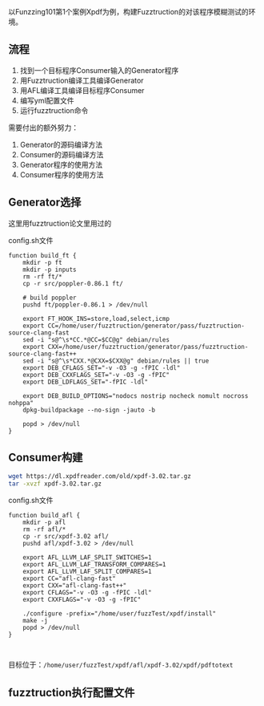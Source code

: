 以Funzzing101第1个案例Xpdf为例，构建Fuzztruction的对该程序模糊测试的环境。

## 流程
1. 找到一个目标程序Consumer输入的Generator程序
2. 用Fuzztruction编译工具编译Generator
3. 用AFL编译工具编译目标程序Consumer
4. 编写yml配置文件
5. 运行fuzztruction命令

需要付出的额外努力：
1. Generator的源码编译方法
2. Consumer的源码编译方法
3. Generator程序的使用方法
4. Consumer程序的使用方法

## Generator选择
这里用fuzztruction论文里用过的

config.sh文件
```shell
function build_ft {
    mkdir -p ft
    mkdir -p inputs
    rm -rf ft/*
    cp -r src/poppler-0.86.1 ft/

    # build poppler
    pushd ft/poppler-0.86.1 > /dev/null

    export FT_HOOK_INS=store,load,select,icmp
    export CC=/home/user/fuzztruction/generator/pass/fuzztruction-source-clang-fast
    sed -i "s@^\s*CC.*@CC=$CC@g" debian/rules
    export CXX=/home/user/fuzztruction/generator/pass/fuzztruction-source-clang-fast++
    sed -i "s@^\s*CXX.*@CXX=$CXX@g" debian/rules || true
    export DEB_CFLAGS_SET="-v -O3 -g -fPIC -ldl"
    export DEB_CXXFLAGS_SET="-v -O3 -g -fPIC"
    export DEB_LDFLAGS_SET="-fPIC -ldl"

    export DEB_BUILD_OPTIONS="nodocs nostrip nocheck nomult nocross nohppa"
    dpkg-buildpackage --no-sign -jauto -b

    popd > /dev/null
}
```

## Consumer构建

```bash
wget https://dl.xpdfreader.com/old/xpdf-3.02.tar.gz
tar -xvzf xpdf-3.02.tar.gz
```

config.sh文件
```shell
function build_afl {
    mkdir -p afl
    rm -rf afl/*
    cp -r src/xpdf-3.02 afl/
    pushd afl/xpdf-3.02 > /dev/null

    export AFL_LLVM_LAF_SPLIT_SWITCHES=1
    export AFL_LLVM_LAF_TRANSFORM_COMPARES=1
    export AFL_LLVM_LAF_SPLIT_COMPARES=1
    export CC="afl-clang-fast"
    export CXX="afl-clang-fast++"
    export CFLAGS="-v -O3 -g -fPIC -ldl"
    export CXXFLAGS="-v -O3 -g -fPIC"

    ./configure -prefix="/home/user/fuzzTest/xpdf/install"
    make -j
    popd > /dev/null
}



```

目标位于：`/home/user/fuzzTest/xpdf/afl/xpdf-3.02/xpdf/pdftotext`

## fuzztruction执行配置文件



